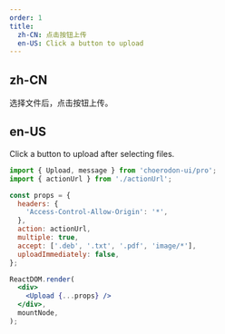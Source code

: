 ```yaml
---
order: 1
title:
  zh-CN: 点击按钮上传
  en-US: Click a button to upload
---
```


## zh-CN

选择文件后，点击按钮上传。

## en-US

Click a button to upload after selecting files.

```jsx
import { Upload, message } from 'choerodon-ui/pro';
import { actionUrl } from './actionUrl';

const props = {
  headers: {
    'Access-Control-Allow-Origin': '*',
  },
  action: actionUrl,
  multiple: true,
  accept: ['.deb', '.txt', '.pdf', 'image/*'],
  uploadImmediately: false,
};

ReactDOM.render(
  <div>
    <Upload {...props} />
  </div>,
  mountNode,
);
```
